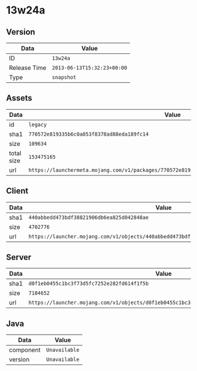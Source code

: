 # 13w24a

## Version

|**Data**        | **Value**                 |
|----------------|-------------------------|
| ID   | ```13w24a```   |
| Release Time   | ```2013-06-13T15:32:23+00:00```   |
| Type   | ```snapshot```   |

## Assets

|**Data**        | **Value**                 |
|----------------|-------------------------|
| id   | ```legacy```   |
| sha1   | ```770572e819335b6c0a053f8378ad88eda189fc14```   |
| size   | ```109634```   |
| total size  | ```153475165```  |
| url       | ```https://launchermeta.mojang.com/v1/packages/770572e819335b6c0a053f8378ad88eda189fc14/legacy.json``` |

## Client

|**Data**        | **Value**                 |
|----------------|-------------------------|
| sha1   | ```440abbedd473bdf38821906db6ea825d042848ae```   |
| size   | ```4702776```   |
| url       | ```https://launcher.mojang.com/v1/objects/440abbedd473bdf38821906db6ea825d042848ae/client.jar``` |

## Server

|**Data**        | **Value**                 |
|----------------|-------------------------|
| sha1   | ```d0f1eb0455c1bc3f73d5fc7252e282fd614f1f5b```   |
| size   | ```7184652```   |
| url       | ```https://launcher.mojang.com/v1/objects/d0f1eb0455c1bc3f73d5fc7252e282fd614f1f5b/server.jar``` |

## Java

|**Data**        | **Value**                 |
|----------------|-------------------------|
| component   | ```Unavailable```   |
| version   | ```Unavailable```   |